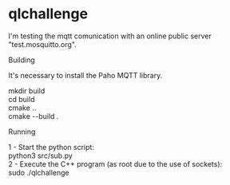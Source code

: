 # qlchallenge

I'm testing the mqtt comunication with an online public server "test.mosquitto.org".

Building

It's necessary to install the Paho MQTT library.

mkdir build  
cd build  
cmake ..  
cmake --build .  

Running

1 - Start the python script:  
python3 src/sub.py  
2 - Execute the C++ program (as root due to the use of sockets):  
sudo ./qlchallenge
